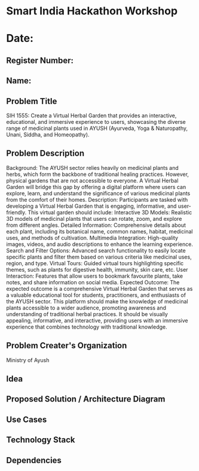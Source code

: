 # Smart India Hackathon Workshop
# Date:
## Register Number:
## Name:
## Problem Title
SIH 1555: Create a Virtual Herbal Garden that provides an interactive, educational, and immersive experience to users, showcasing the diverse range of medicinal plants used in AYUSH (Ayurveda, Yoga & Naturopathy, Unani, Siddha, and Homeopathy).
## Problem Description
Background: The AYUSH sector relies heavily on medicinal plants and herbs, which form the backbone of traditional healing practices. However, physical gardens that are not accessible to everyone. A Virtual Herbal Garden will bridge this gap by offering a digital platform where users can explore, learn, and understand the significance of various medicinal plants from the comfort of their homes. Description: Participants are tasked with developing a Virtual Herbal Garden that is engaging, informative, and user-friendly. This virtual garden should include: Interactive 3D Models: Realistic 3D models of medicinal plants that users can rotate, zoom, and explore from different angles. Detailed Information: Comprehensive details about each plant, including its botanical name, common names, habitat, medicinal uses, and methods of cultivation. Multimedia Integration: High-quality images, videos, and audio descriptions to enhance the learning experience. Search and Filter Options: Advanced search functionality to easily locate specific plants and filter them based on various criteria like medicinal uses, region, and type. Virtual Tours: Guided virtual tours highlighting specific themes, such as plants for digestive health, immunity, skin care, etc. User Interaction: Features that allow users to bookmark favourite plants, take notes, and share information on social media. Expected Outcome: The expected outcome is a comprehensive Virtual Herbal Garden that serves as a valuable educational tool for students, practitioners, and enthusiasts of the AYUSH sector. This platform should make the knowledge of medicinal plants accessible to a wider audience, promoting awareness and understanding of traditional herbal practices. It should be visually appealing, informative, and interactive, providing users with an immersive experience that combines technology with traditional knowledge.

## Problem Creater's Organization
Ministry of Ayush

## Idea


## Proposed Solution / Architecture Diagram


## Use Cases


## Technology Stack


## Dependencies

